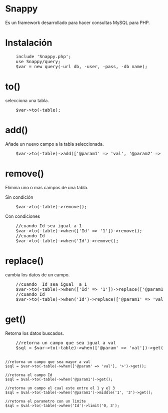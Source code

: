 <h1>Snappy</h1>
Es un framework desarrollado para hacer consultas MySQL para PHP.

<h1>Instalación</h1>
<pre>
	include 'Snappy.php';
	use Snappy/query;
	$var = new query(-url_db, -user, -pass, -db_name);
</pre>
<h1>to()</h1>
selecciona una tabla.
<pre>
	$var->to(-table);
</pre>
<h1>add()</h1>
Añade un nuevo campo a la tabla seleccionada.
<pre>
	$var->to(-table)->add(['@param1' => 'val', '@param2' => 'val']);
</pre>
<h1>remove()</h1>
Elimina uno o mas campos de una tabla.
<p>Sin condición</p>
<pre>
	$var->to(-table)->remove();
</pre>
<p>Con condiciones</p>
<pre>
	//cuando Id sea igual a 1
	$var->to(-table)->when(['Id' => '1'])->remove();
	//cuando Id
	$var->to(-table)->when('Id')->remove();
</pre>
<h1>replace()</h1>
cambia los datos de un campo.
<pre>
	//cuando  Id sea igual  a 1
	$var->to(-table)->when(['Id' => '1'])->replace(['@param1' => 'val', '@param2' => 'val']);
	//cuando Id
	$var->to(-table)->when('Id')->replace(['@param1' => 'val', '@param2' => 'val']);
</pre>
<h1>get()</h1>
Retorna los datos buscados.
<pre>
	//retorna un campo que sea igual a val
	$sql = $var->to(-table)->when(['@param' => 'val'])->get();

	//retorna un campo que sea mayor a val
	$sql = $var->to(-table)->when(['@param' => 'val'], '>')->get();

	//retorna el campo Id
	$sql = $val->to(-table)->when('@param1')->get();
	
	//retorna un campo el cual este entre el 1 y el 3
	$sql = $val->to(-table)->when('@param1')->middle('1', '3')->get();
	
	//retorna el parametro con un limite
	$sql = $val->to(-table)->when('Id')->limit('0, 3');
</pre>
